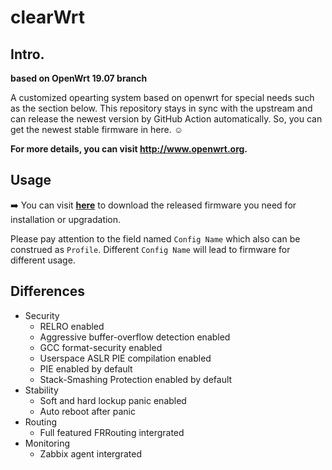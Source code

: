 # clearWrt

## Intro. 

**based on OpenWrt 19.07 branch**

A customized opearting system based on openwrt for special needs such as the section below. This repository stays in sync with the upstream and can release the newest version by GitHub Action automatically. So, you can get the newest stable firmware in here. :relaxed:

**For more details, you can visit http://www.openwrt.org.**

## Usage

:arrow_right: You can visit **[here](https://github.com/XUEGAONET/clearWrt/releases)** to download the released firmware you need for installation or upgradation.

Please pay attention to the field named `Config Name` which also can be construed as `Profile`. Different `Config Name` will lead to firmware for different usage.

## Differences

* Security
  * RELRO enabled
  * Aggressive buffer-overflow detection enabled
  * GCC format-security enabled
  * Userspace ASLR PIE compilation enabled
  * PIE enabled by default
  * Stack-Smashing Protection enabled by default
* Stability
  * Soft and hard lockup panic enabled
  * Auto reboot after panic
* Routing
  * Full featured FRRouting intergrated
* Monitoring
  * Zabbix agent intergrated



